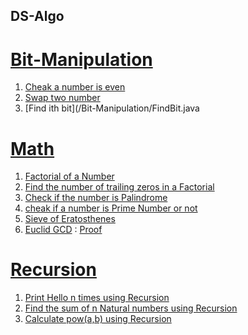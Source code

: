 ## DS-Algo
#   [Bit-Manipulation](Bit-Manipulation)
1.  [Cheak a number is even](/Bit-Manipulation/isEven.java)
2.  [Swap two number](/Bit-Manipulation/Swap.java)
3.  [Find ith bit](/Bit-Manipulation/FindBit.java

#  [Math](Math)
1.  [Factorial of a Number](Math/factorial.java)
2.  [Find the number of trailing zeros in a Factorial](Math/TrailingZeres.java)
3.  [Check if the number is Palindrome](Math/PalindromeNumber.java)
4.  [cheak if a number is Prime Number or not](Math/isPrimeNumber.java)
5.  [Sieve of Eratosthenes](Math/SieveOfErotosthenes.java)
6.  [Euclid GCD](Math/GCD.java)  : [Proof](https://www.khanacademy.org/computing/computer-science/cryptography/modarithmetic/a/the-euclidean-algorithm)

# [Recursion](Recursion)
1.  [Print Hello n times using Recursion](/Recursion/Hello.java)
2.  [Find the sum of n Natural numbers using Recursion](/Recursion/SumOfN.java)
3.  [Calculate pow(a,b) using Recursion](/Recursion/power.java)
